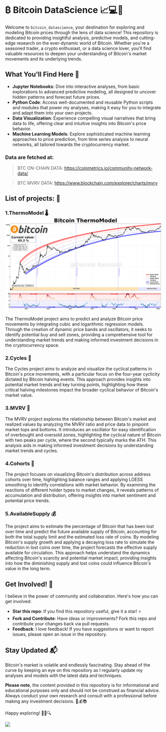 # ₿ Bitcoin DataScience 📈💻🚀

Welcome to `bitcoin_datascience`, your destination for exploring and modeling Bitcoin prices through the lens of data science! This repository is dedicated to providing insightful analysis, predictive models, and cutting-edge research on the ever-dynamic world of Bitcoin. Whether you're a seasoned trader, a crypto enthusiast, or a data science lover, you'll find valuable resources to deepen your understanding of Bitcoin's market movements and its underlying trends.

## What You'll Find Here 🧐

- **Jupyter Notebooks**: Dive into interactive analyses, from basic explorations to advanced predictive modeling, all designed to uncover hidden patterns and forecast future prices.
- **Python Code**: Access well-documented and reusable Python scripts and modules that power my analyses, making it easy for you to integrate and adapt them into your own projects.
- **Data Visualization**: Experience compelling visual narratives that bring data to life, offering clear and intuitive insights into Bitcoin's price behavior.
- **Machine Learning Models**: Explore sophisticated machine learning approaches to price prediction, from time series analysis to neural networks, all tailored towards the cryptocurrency market.

### Data are fetched at:

> BTC ON-CHAIN DATA: https://coinmetrics.io/community-network-data/

> BTC MVRV DATA:   https://www.blockchain.com/explorer/charts/mvrv

## List of projects: 📝

### 1.ThermoModel 🌡️ ![](https://github.com/DanieleRaimondi/bitcoin_datascience/blob/main/output/ThermoModel.jpg)
The ThermoModel project aims to predict and analyze Bitcoin price movements by integrating cubic and logarithmic regression models. 
Through the creation of dynamic price bands and oscillators, it seeks to identify potential buy and sell zones, providing a comprehensive tool for understanding market trends and making informed investment decisions in the cryptocurrency space.

### 2.Cycles 🧲
The Cycles project aims to analyze and visualize the cyclical patterns in Bitcoin's price movements, with a particular focus on the four-year cyclicity dictated by Bitcoin halving events. 
This approach provides insights into potential market trends and key turning points, highlighting how these critical halving milestones impact the broader cyclical behavior of Bitcoin's market value.

### 3.MVRV 🔋
The MVRV project explores the relationship between Bitcoin's market and realized values by analyzing the MVRV ratio and price data to pinpoint market tops and bottoms. 
It introduces an oscillator for easy identification of overbought and oversold zones, highlighting the cyclical nature of Bitcoin with two peaks per cycle, where the second typically marks the ATH. 
This analysis aids in making informed investment decisions by understanding market trends and cycles.

### 4.Cohorts 🐋
The project focuses on visualizing Bitcoin's distribution across address cohorts over time, highlighting balance ranges and applying LOESS smoothing to identify correlations with market behavior. 
By examining the reactions of different holder types to market changes, it reveals patterns of accumulation and distribution, offering insights into market sentiment and potential price trends.

### 5.AvailableSupply 💰
The project aims to estimate the percentage of Bitcoin that has been lost over time and predict the future available supply of Bitcoin, accounting for both the total supply limit and the estimated loss rate of coins. 
By modeling Bitcoin's supply growth and applying a decaying loss rate to simulate the reduction in lost coins over time, the project forecasts the effective supply available for circulation. 
This approach helps understand the dynamics affecting Bitcoin's scarcity and potential market impact, providing insights into how the diminishing supply and lost coins could influence Bitcoin's value in the long term.




## Get Involved! 🌟

I believe in the power of community and collaboration. Here's how you can get involved:

- **Star this repo**: If you find this repository useful, give it a star! ⭐
- **Fork and Contribute**: Have ideas or improvements? Fork this repo and contribute your changes back via pull requests.
- **Feedback**: I love feedback! If you have suggestions or want to report issues, please open an issue in the repository.

## Stay Updated 📬

Bitcoin's market is volatile and endlessly fascinating. Stay ahead of the curve by keeping an eye on this repository as I regularly update my analyses and models with the latest data and techniques.

**Please note**, the content provided in this repository is for informational and educational purposes only and should not be construed as financial advice. Always conduct your own research and consult with a professional before making any investment decisions. 🚫💰📚

Happy exploring! 🕵️‍♂️🔍

[![](https://visitcount.itsvg.in/api?id=4hundreds&label=Repo%20Views&color=2&icon=1&pretty=false)](https://visitcount.itsvg.in)
